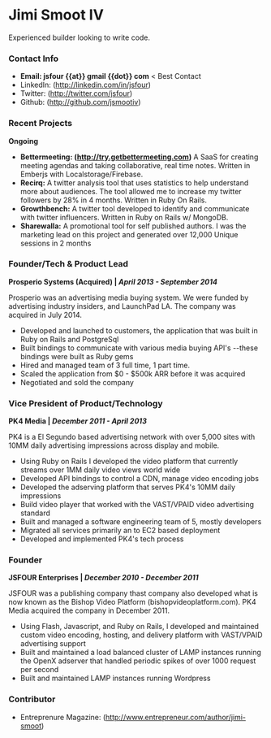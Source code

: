 # Jimi Smoot IV 
Experienced builder looking to write code.

### Contact Info
- **Email: jsfour {{at}} gmail {{dot}} com** < Best Contact
- LinkedIn: (http://linkedin.com/in/jsfour)
- Twitter: (http://twitter.com/jsfour)
- Github: (http://github.com/jsmootiv)

### Recent Projects
**Ongoing**

- **Bettermeeting: (http://try.getbettermeeting.com)** A SaaS for creating meeting agendas and taking collaborative, real time notes. Written in Emberjs with Localstorage/Firebase.
- **Recirq:** A twitter analysis tool that uses statistics to help understand more about audiences. The tool allowed me to increase my twitter followers by 28% in 4 months. Written in Ruby On Rails.
- **Growthbench:** A twitter tool developed to identify and communicate with twitter influencers. Written in Ruby on Rails w/ MongoDB.
- **Sharewalla:** A promotional tool for self published authors. I was the marketing lead on this project and generated over 12,000 Unique sessions in 2 months

### Founder/Tech & Product Lead
**Prosperio Systems (Acquired) | _April 2013 - September 2014_**

Prosperio was an advertising media buying system. We were funded by advertising industry insiders, and LaunchPad LA. The company was acquired in July 2014.

- Developed and launched to customers, the application that was built in Ruby on Rails and PostgreSql
- Built bindings to communicate with various media buying API's --these bindings were built as Ruby gems
- Hired and managed team of 3 full time, 1 part time. 
- Scaled the application from $0 - $500k ARR before it was acquired
- Negotiated and sold the company


### Vice President of Product/Technology
**PK4 Media | _December 2011 - April 2013_**

PK4 is a El Segundo based advertising network with over 5,000 sites with 10MM daily advertising impressions across display and mobile.

- Using Ruby on Rails I developed the video platform that currently streams over 1MM daily video views world wide
- Developed API bindings to control a CDN, manage video encoding jobs
- Developed the adserving platform that serves PK4's 10MM daily impressions
- Build video player that worked with the VAST/VPAID video advertising standard
- Built and managed a software engineering team of 5, mostly developers
- Migrated all services primarily an to EC2 based deployment
- Developed and implemented PK4's tech process


### Founder
**JSFOUR Enterprises | _December 2010 - December 2011_**

JSFOUR was a publishing company thast company also developed what is now known as the Bishop Video Platform (bishopvideoplatform.com). PK4 Media acquired the company in December 2011.
  
- Using Flash, Javascript, and Ruby on Rails, I developed and maintained custom video encoding, hosting, and delivery platform with VAST/VPAID advertising support
- Built and maintained a load balanced cluster of LAMP instances running the OpenX adserver that handled periodic spikes of over 1000 request per second
- Built and maintained LAMP instances running Wordpress

### Contributor 
- Entreprenure Magazine: (http://www.entrepreneur.com/author/jimi-smoot)
